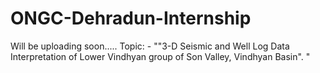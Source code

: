 # ONGC-Dehradun-Internship

Will be uploading soon.....
Topic: - ""3-D Seismic and Well Log Data Interpretation of Lower Vindhyan group of Son Valley, Vindhyan Basin". " 

